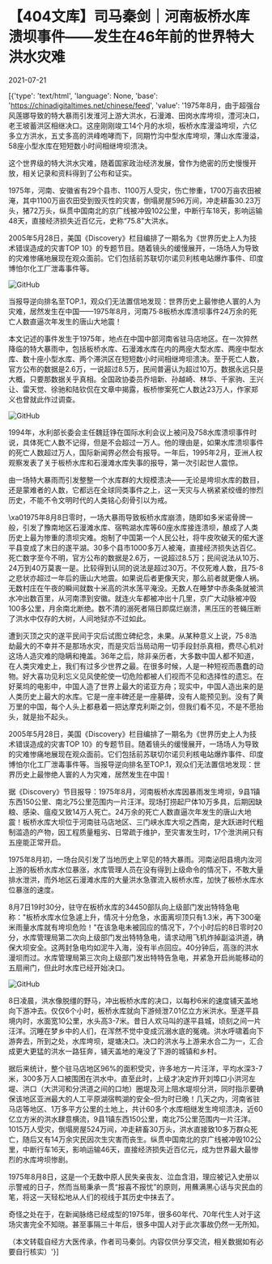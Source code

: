 # 【404文库】司马秦剑｜河南板桥水库溃坝事件——发生在46年前的世界特大洪水灾难

2021-07-21

[{'type': 'text/html', 'language': None, 'base': 'https://chinadigitaltimes.net/chinese/feed', 'value': '1975年8月，由于超强台风莲娜导致的特大暴雨引发淮河上游大洪水，石漫滩、田岗水库垮坝，澧河决口，老王坡蓄洪区相继决口。这座刚刚竣工14个月的水坝，板桥水库漫溢垮坝，六亿多立方洪水，五丈多高的洪峰咆哮而下，同期竹沟中型水库垮坝，薄山水库漫溢，58座小型水库在短短数小时间相继垮坝溃决。

这个世界级的特大洪水灾难，随着国家政治经济发展，曾作为绝密的历史慢慢开放，相关记录和资料得到了公布和证实。

1975年，河南、安徽省有29个县市、1100万人受灾，伤亡惨重，1700万亩农田被淹，其中1100万亩农田受到毁灭性的灾害，倒塌房屋596万间，冲走耕畜30.23万头，猪72万头，纵贯中国南北的京广线被冲毁102公里，中断行车18天，影响运输48天，直接经济损失近百亿元，史称“75.8”大洪水。

2005年5月28日，美国《Discovery》栏目编排了一期名为《世界历史上人为技术错误造成的灾害TOP 10》的专题节目。随着镜头的缓慢展开，一场场人为导致的灾难惨痛地展现在观众面前。它们包括前苏联切尔诺贝利核电站爆炸事件、印度博怕尔化工厂泄毒事件等。

![GitHub](https://chinadigitaltimes.net/chinese/files/2021/07/post-668517-60f832b68074c.)

当报导逆向排名至TOP.1，观众们无法置信地发现：世界历史上最惨绝人寰的人为灾难，居然发生在中国——1975年8月，河南75·8板桥水库溃坝事件24万余的死亡人数直逼次年发生的唐山大地震！

本文记述的事件发生于1975年，地点在中国中部河南省驻马店地区。在一次猝然降临的特大暴雨中，包括板桥水库、石漫滩水库在内的两座大型水库、两座中型水库、数十座小型水库、两个滞洪区在短短数小时间相继垮坝溃决。至于死亡人数，官方公布的数据是2.6万，一说超过8.5万，民间普遍认为超过10万。数据永远只是大概，只要那数据关乎真相。全国政协委员乔培新、孙越崎、林华、千家驹、王兴让、雷天觉、徐驰和陆钦侃在文章中揭露，板桥惨案死亡人数达23万人，作家郑义也曾就此作过调查。

![GitHub](https://chinadigitaltimes.net/chinese/files/2021/07/post-668517-60f832b6a5d1b.)

1994年，水利部长委会主任魏廷铮在国际水利会议上被问及758水库溃坝事件时说，具体死亡人数不记得，但是不会超过一万人。他的理由是，如果水库溃坝事件的死亡人数超过万人，国际新闻界必然会有报导。一年后，1995年2月，亚洲人权观察发表了关于板桥水库和石漫滩水库失事的报导，第一次引起世人震惊。

由一场特大暴雨而引发整整一个水库群的大规模溃决——无论是垮坝水库的数目，还是蒙难者的人数，它都远在全球同类事件之上，这一天灾与人祸紧紧绞缠的惨烈历史，不能不令文明时代的人类铭心刻骨引以为戒。

\xa01975年8月8日零时，一场大暴雨导致板桥水库崩溃，随即如多米诺骨牌一般，引发了豫南地区石漫滩水库、宿鸭湖水库等60座水库接连溃坝，酿成了人类历史上最为惨重的溃坝灾难。炮制了中国第一个人民公社，将牛皮吹破天的偌大遂平县变成了末日的遂平湖。30多个县市1000多万人被淹，直接经济损失达百亿。死亡数字至今不明，官方公布的数据是2.6万，一说超过8.5万；民间说法从10万、24万到40万莫衷一是。比较得到认同的说法是超过30万。不仅死难人数，且75-8之悲状亦超过一年后的唐山大地震。如果说后者更像天灾，那么前者就更像人祸。无数村庄在午夜的瞬间就数十米高的洪水荡平淹没。无数人在睡梦中赤条条就被洪水冲出数百里，从河南漂到安徽。就连火车都被冲出十几里，京广大动脉被冲毁100多公里，月余南北断绝。数不清的溺死者隔日即腐烂崩溃，黑压压的苍蝇压断了洪水中仅存的大树，人间地狱亦不过如此。

遭到灭顶之灾的遂平民间于灾后试图立碑纪念，未果。从某种意义上说，75·8浩劫最大的不幸并不是那场水灾，而是灾后当局动用一切手段封杀真相，费尽心机对这场人造灾难的隐瞒和掩盖。36年之后，除非亲历者，大多数中国人都不知道，在人类灾难史上，我们有过多少世界之最。在很多时候，人是一种短视而愚蠢的动物。好大喜功见利忘义见风使舵使一切危险都被人们视而不见和选择性的遗忘。在好莱坞的电影中，中国人造了世界上最大的诺亚方舟；现实中，中国人造出来的是人类历史上最大的水库。它是一座丰碑还是一座墓碑，没有人能预见到。没有了黄万里的中国，每个人头上都悬着一把达摩克利斯之剑，但我们看不见，不是不愿抬头，就是抬不起头。

2005年5月28日，美国《Discovery》栏目编排了一期名为《世界历史上人为技术错误造成的灾害TOP 10》的专题节目。随着镜头的缓慢展开，一场场人为导致的灾难惨痛地展现在观众面前。它们包括前苏联切尔诺贝利核电站爆炸事件、印度博怕尔化工厂泄毒事件等。当报导逆向排名至TOP.1，观众们无法置信地发现：世界历史上最惨绝人寰的人为灾难，居然发生在中国！

据《Discovery》节目报导：1975年8月，河南板桥水库因暴雨发生垮坝，9县1镇东西150公里、南北75公里范围内一片汪洋。现场打捞起尸体10万多具，后期因缺粮、感染、瘟疫又致14万人死亡。24万余的死亡人数直逼次年发生的唐山大地震！板桥水库大坝位于河南驻马店地区、三门峡水库大坝之西南，是大跃进时代粗制滥造的产物，因工程质量粗劣、日常疏于维护，至灾害发生时，17个泄洪闸只有五座能正常开启。

1975年8月初，一场台风引发了当地历史上罕见的特大暴雨。河南泌阳县境内汝河上游的板桥水库水位暴涨，水库管理人员在没有得到上级命令的情况下，不敢大量排水泄洪，而外地区石漫滩水库的大量洪水急骤流入板桥水库，加快了板桥水库水位暴涨的速度。

8月7日19时30分，驻守在板桥水库的34450部队向上级部门发出特特急电称：&quot;板桥水库水位急遽上升，情况十分危急，水面离坝顶只有1.3米，再下300毫米雨量水库就有垮坝危险！&quot;在该急电未被回应的情况下，7个小时后的8日零时20分，水库管理局第二次向上级部门发出特特急电，请求动用飞机炸掉副溢洪道，确保大坝安全。这两封急电均如泥牛入海，没有半点回应。40分钟后，高涨的洪水漫坝而过。水库管理局第三次向上级部门发出特特告急电，并紧急开启尚能移动的五扇闸门，但此时水库已经开始决口。

![GitHub](https://chinadigitaltimes.net/chinese/files/2021/07/post-668517-60f832b6cb28c.)

8日凌晨，洪水像脱缰的野马，冲出板桥水库的决口，以每秒6米的速度铺天盖地向下游冲去。仅仅6个小时，板桥水库就向下游倾泄7.01亿立方米洪水。至遂平县境内时，水面宽10公里，水头高3-7米。昔日人欢马叫的遂平县城，顷刻之间一片汪洋。沉睡在梦乡中的人们，在浑然不觉中变成沉溺水底的冤魂。洪水呼啸着向下游奔去，所到之处，水库垮坝，堤塘决口。决口的洪水与上游来水合二为一，汇合成更大更猛的洪水一路狂奔，铺天盖地的淹没了下游的城镇和乡村。

据后来统计，整个驻马店地区96%的面积受灾，许多地方一片汪洋，平均水深3-7米，300多万人口被围困在洪水中。直至此时，上级才决定炸开刘埠口小洪河左堤、洪口（大洪河和分洪道之间的口地）圈堤及河上阻水堤坝分洪，同时指示要确保该地区亚洲最大的人工平原湖宿鸭湖的安全&#8211;但为时已晚！几天之内，河南省驻马店等地区、1万多平方公里的土地上，共计60多个水库相继发生垮坝溃决，近60亿立方米的洪水肆意横流，9县1镇东西150公里，南北75公里范围内一片汪洋。1015万人受灾，倒塌房屋524万间，冲走耕畜30万头，洪水直接致10多万群众死亡，随后又有14万余灾民因次生灾害而丧生。纵贯中国南北的京广线被冲毁102公里，中断行车16天，影响运输46天，直接经济损失近百亿元，成为世界最大最惨烈的水库垮坝惨剧。

1975年8月8日，这是一个无数中原人民失亲丧友、泣血含泪，理应被记入史册以示警戒的日子，然而当局秉承一贯“报喜不报忧”的原则，用蘸满黑心话与灾民血的笔，将这一天轻松地从人们的视线于其历史中抹去了。

奇怪之处在于，在新闻脉络已经成型的1975年，很多60年代、70年代生人对于这场灾害完全不知晓。甚至事隔三十年后，很多中国人对于此次事故仍然一无所知。

（本文转载自经方大医传承，作者司马秦剑。内容仅供分享交流，相关数据如有必要自行核实）'}]